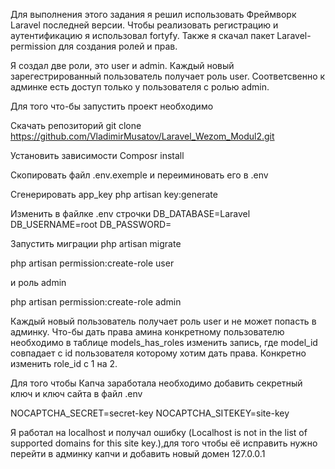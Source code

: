 Для выполнения этого задания я решил использовать Фреймворк Laravel последней версии.
Чтобы реализовать регистрацию и аутентификацию я использовал fortyfy.
Также я скачал пакет Laravel-permission для создания ролей и прав.

Я создал две роли, это user и admin.
Каждый новый зарегестрированный пользователь получает роль user.
Соответсвенно к админке есть доступ только у пользователя с ролью admin.

Для того что-бы запустить проект необходимо 

Скачать репозиторий
git clone https://github.com/VladimirMusatov/Laravel_Wezom_Modul2.git

Установить зависимости 
Composr install

Скопировать файл .env.exemple и перeиминовать его в .env

Сгенерировать app_key
php artisan key:generate

Изменить в файлке .env строчки
DB_DATABASE=Laravel
DB_USERNAME=root
DB_PASSWORD=

Запустить миграции
php artisan migrate

php artisan permission:create-role user

и роль admin 

php artisan permission:create-role admin

Каждый новый пользователь получает роль user и не может попасть в админку.
Что-бы дать права амина конкретному пользователю необходимо в таблице models_has_roles изменить запись, где model_id совпадает с id пользователя которому хотим дать права.
Конкретно изменить role_id с 1 на 2.

Для того чтобы Капча заработала необходимо добавить секретный ключ и ключ сайта в файл .env

NOCAPTCHA_SECRET=secret-key
NOCAPTCHA_SITEKEY=site-key

Я работал на localhost и получал ошибку (Localhost is not in the list of supported domains for this site key.),для того чтобы её исправить нужно перейти в админку капчи и добавить новый домен 127.0.0.1 